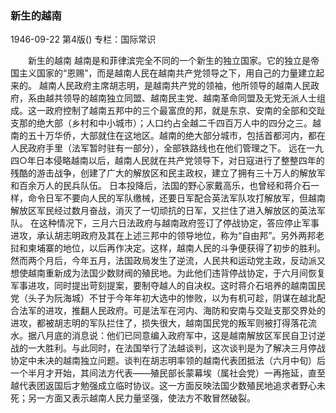 ### 新生的越南

1946-09-22
第4版()
专栏：国际常识

　　新生的越南
    越南是和菲律滨完全不同的一个新生的独立国家。它的独立是帝国主义国家的“恩赐”，而是越南人民在越南共产党领导之下，用自己的力量建立起来的。
    越南人民政府主席胡志明，是越南共产党的领袖，他所领导的越南人民政府，系由越共领导的越南独立同盟、越南民主党、越南革命同盟及无党无派人士组成。这一政府控制了越南五邦中的三个最富庶的邦，就是东京、安南的全部和交趾支那的绝大部（乡村和中小城市）；人口约占全越二千四百万人中的四分之三。越南的五十万华侨，大部就住在这地区。越南的绝大部分城市，包括首都河内，都在人民政府手里（法军暂时驻有一部分），全部铁路线也在他们管理之下。
    远在一九四○年日本侵略越南以后，越南人民就在共产党领导下，对日寇进行了整整四年的残酷的游击战争，创建了广大的解放区和民主政权，建立了拥有三十万人的解放军和百余万人的民兵队伍。
    日本投降后，法国的野心家戴高乐，也曾经和蒋介石一样，命令日军不要向人民的军队缴械，还要日军配合英法军队攻打解放军，但越南解放区军民经过数月奋战，消灭了一切顽抗的日军，又拦住了进入解放区的英法军队。
    在这种情况下，三月六日法政府与越南政府签订了停战协定，答应停止军事进攻，承认胡志明政府及其在上述三邦中的领导地位，称为“自由邦”。另外两邦老挝和柬埔寨的地位，以后再作决定。这样，越南人民的斗争便获得了初步的胜利。
    然而两个月后，今年五月，法国政局发生了逆流，人民共和运动党主政，反动派又想使越南重新成为法国少数财阀的殖民地。为此他们违背停战协定，于六月间恢复军事进攻，同时提出苛刻提案，要制夺越人的自决权。这时蒋介石培养的越南国民党（头子为阮海城）不甘于今年年初大选中的惨败，以为有机可趁，阴谋在越北配合法军的进攻，推翻人民政府。可是法军在河内、海防和安南与交趾支那交界处的进攻，都被胡志明的军队拦住了，损失很大，越南国民党的叛军则被打得落花流水。据八月底的消息说：他们已同意编入政府军中，这是越南解放区军民自卫讨逆战的一大胜利。与此同时，在法国举行了法越谈判，这次谈判是为了解决三月停战协定中未决的越南独立问题。谈判在胡志明率领的越南代表团抵法（六月中旬）后一个半月才开始，其间法方代表——殖民部长蒙幕埃（属社会党）一再拖延，直至越代表团返国后才勉强成立临时协议。这一方面反映法国少数殖民地追求者野心未死；另一方面又表示越南人民力量坚强，使法方不敢冒然破裂。
